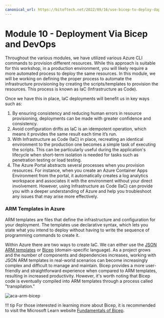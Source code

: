 ```yaml
---
canonical_url: https://bitoftech.net/2022/09/16/use-bicep-to-deploy-dapr-microservices-apps-to-azure-container-apps-part-10/
---
```


# Module 10 - Deployment Via Bicep and DevOps

Throughout the various modules, we have utilized various Azure CLI commands to provision different resources. While this approach is suitable for this workshop, in a production environment, you will likely require a more automated process to deploy the same resources. In this module, we will be working on defining the proper process to automate the infrastructure provisioning by creating the scripts/templates to provision the resources. This process is known as IaC (Infrastructure as Code).

Once we have this in place, IaC deployments will benefit us in key ways such as:

1. By ensuring consistency and reducing human errors in resource provisioning, deployments can be made with greater confidence and consistency.
2. Avoid configuration drifts as IaC is an idempotent operation, which means it provides the same result each time it’s run.
3. With Infrastructure as Code (IaC) in place, recreating an identical environment to the production one becomes a simple task of executing the scripts. This can be particularly useful during the application's lifecycle when short-term isolation is needed for tasks such as penetration testing or load testing.
4. The Azure Portal abstracts several processes when you provision resources. For instance, when you create an Azure Container Apps Environment from the portal, it automatically creates a log analytics workspace and associates it with the environment without your direct involvement. However, using Infrastructure as Code (IaC) can provide you with a deeper understanding of Azure and help you troubleshoot any issues that may arise more effectively.

### ARM Templates in Azure

ARM templates are files that define the infrastructure and configuration for your deployment. The templates use declarative syntax, which lets you state what you intend to deploy without having to write the sequence of programming commands to create it.

Within Azure there are two ways to create IaC. We can either use the [JSON ARM templates](https://docs.microsoft.com/en-us/azure/azure-resource-manager/templates/overview) or [Bicep](https://docs.microsoft.com/en-us/azure/azure-resource-manager/bicep/overview?tabs=bicep) (domain-specific language). As a project grows and the number of components and dependencies increases, working with JSON ARM templates in real-world scenarios can become increasingly complex and difficult to manage and maintain. Bicep provides a more user-friendly and straightforward experience when compared to ARM templates, resulting in increased productivity. However, it's worth noting that Bicep code is eventually compiled into ARM templates through a process called "transpilation."

![aca-arm-bicep](../../assets/images/10-aca-iac-bicep/aca-bicep-l.jpg)

!!! tip
    For those interested in learning more about Bicep, it is recommended to visit the Microsoft Learn website [Fundamentals of Bicep](https://docs.microsoft.com/en-us/training/paths/fundamentals-bicep/).
